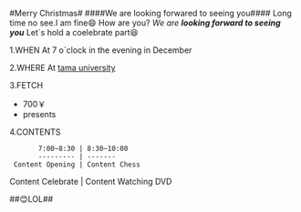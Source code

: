 #Merry Christmas#
####We are looking forwared to seeing you####
Long time no see.I am fine:smile: How are you? *We are __looking forward to seeing you__*
Let`s hold a coelebrate part:laughing:

1.WHEN At 7 o`clock in the evening in December

2.WHERE At [tama university](http://www.tama.ac.jp/)

3.FETCH
  
  * 700￥
  * presents
  
4.CONTENTS 
           
           7:00~8:30 | 8:30~10:00
           --------- | ------- 
     Content Opening | Content Chess
   Content Celebrate | Content Watching DVD

##:blush:LOL##
